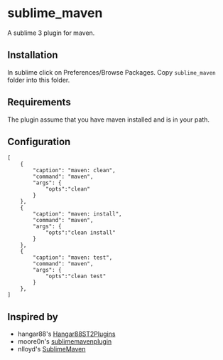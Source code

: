 sublime_maven
=============

A sublime 3 plugin for maven.


Installation
------------

In sublime click on Preferences/Browse Packages. Copy `sublime_maven` folder into this folder.


Requirements
------------

The plugin assume that you have maven installed and is in your path.

Configuration
-------------

```
[
    { 
        "caption": "maven: clean",
        "command": "maven",
        "args": {
            "opts":"clean"
        }
    },
    { 
        "caption": "maven: install",
        "command": "maven",
        "args": {
            "opts":"clean install"
        }
    },
    { 
        "caption": "maven: test",
        "command": "maven",
        "args": {
            "opts":"clean test"
        }
    },
]
```

Inspired by 
-----------

 - hangar88's [Hangar88ST2Plugins]
 - moore0n's [sublimemavenplugin]
 - nlloyd's [SublimeMaven]


[Hangar88ST2Plugins]:https://github.com/hangar88/Hangar88ST2Plugins/tree/master/Maven

[sublimemavenplugin]:https://bitbucket.org/moore0n/sublimemavenplugin

[SublimeMaven]:https://github.com/nlloyd/SublimeMaven

